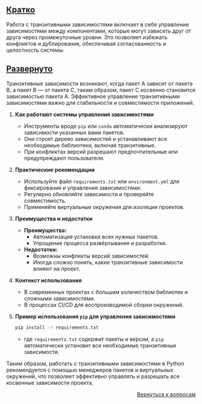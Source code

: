 ## <u>Кратко</u>

Работа с транзитивными зависимостями включает в себя управление зависимостями между компонентами, которые могут зависеть
друг от друга через промежуточные уровни. Это позволяет избежать конфликтов и дублирования, обеспечивая согласованность
и целостность системы.

## <u>Развернуто</u>

Транзитивные зависимости возникают, когда пакет A зависит от пакета B, а пакет B — от пакета C, таким образом, пакет C
косвенно становится зависимостью пакета A. Эффективное управление транзитивными зависимостями важно для стабильности и
совместимости приложений.

1. **Как работают системы управления зависимостями**
    - Инструменты вроде `pip` или `conda` автоматически анализируют зависимости указанных вами пакетов.
    - Они строят дерево зависимостей и устанавливают все необходимые библиотеки, включая транзитивные.
    - При конфликтах версий разрешают предпочтительные или предупреждают пользователя.

2. **Практические рекомендации**
    - Используйте файл `requirements.txt` или `environment.yml` для фиксирования и управления зависимостями.
    - Регулярно обновляйте зависимости и проверяйте совместимость.
    - Применяйте виртуальные окружения для изоляции проектов.

3. **Преимущества и недостатки**
    - **Преимущества:**
        - Автоматизация установки всех нужных пакетов.
        - Упрощение процесса развёртывания и разработки.
    - **Недостатки:**
        - Возможны конфликты версий зависимостей.
        - Иногда сложно понять, какие транзитивные зависимости влияют на проект.

4. **Контекст использования**
    - В современных проектах с большим количеством библиотек и сложными зависимостями.
    - В процессах CI/CD для воспроизводимой сборки окружений.

5. **Пример использования `pip` для управления зависимостями**
    ```bash
    pip install -r requirements.txt
    ```  
    - где `requirements.txt` содержит пакеты и версии, а `pip` автоматически установит все необходимые транзитивные
      зависимости.

Таким образом, работать с транзитивными зависимостями в Python рекомендуется с помощью менеджеров пакетов и виртуальных
окружений, что позволяет эффективно управлять и разрешать все косвенные зависимости проекта.

<div align="right">

[Вернуться к вопросам](../Вопросы.md)

</div>

